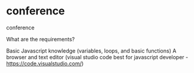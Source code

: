 # conference
conference




What are the requirements?

Basic Javascript knowledge (variables, loops, and basic functions)
A browser and text editor (visual studio code best for javascript developer - https://code.visualstudio.com/)
